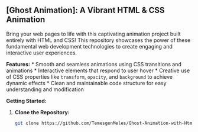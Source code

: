 ## [Ghost Animation]: A Vibrant HTML & CSS Animation

Bring your web pages to life with this captivating animation project built entirely with HTML and CSS!  This repository showcases the power of these fundamental web development technologies to create engaging and interactive user experiences.

**Features:**
    * Smooth and seamless animations using CSS transitions and animations 
    * Interactive elements that respond to user hover 
    * Creative use of CSS properties like `transform`, `opacity`, and `background` to achieve dynamic effects 
    * Clean and maintainable code structure for easy understanding and modification

**Getting Started:**

1. **Clone the Repository:**

   ```bash
   git clone https://github.com/TemesgenMeles/Ghost-Animation-with-Html-and-CSS.git
